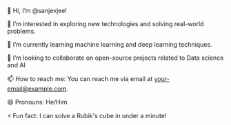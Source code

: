 👋 Hi, I’m @sanjevjee!

👀 I’m interested in exploring new technologies and solving real-world problems.

🌱 I’m currently learning machine learning and deep learning techniques.

💞️ I’m looking to collaborate on open-source projects related to Data science and AI

📫 How to reach me: You can reach me via email at [your-email@example.com](mailto:sanjevvlog@gmail.com).

😄 Pronouns: He/Him

⚡ Fun fact: I can solve a Rubik's cube in under a minute!

<!---
sanjevjee/sanjevjee is a ✨ special ✨ repository because its `README.md` (this file) appears on your GitHub profile.
You can click the Preview link to take a look at your changes.
--->
